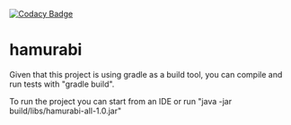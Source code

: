 [![Codacy Badge](https://api.codacy.com/project/badge/Grade/6b4c6b43680246809dd1da81795ca369)](https://www.codacy.com/app/jtellez/hamurabi?utm_source=github.com&amp;utm_medium=referral&amp;utm_content=Jtellez86/hamurabi&amp;utm_campaign=Badge_Grade)

# hamurabi
Given that this project is using gradle as a build tool, you can compile and run tests with "gradle build".

To run the project you can start from an IDE or run "java -jar build/libs/hamurabi-all-1.0.jar"
